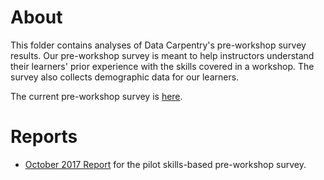 # About
This folder contains analyses of Data Carpentry's pre-workshop survey results. Our pre-workshop survey is meant to help instructors understand their learners' prior experience with the skills covered in a workshop. The survey also collects demographic data for our learners.

The current pre-workshop survey is [here](https://github.com/carpentries/assessment/blob/master/learner-assessment/surveys/dc_presurvey_current.pdf).

# Reports
+ [October 2017 Report](https://carpentries.github.io/assessment/learner-assessment/data-carpentry/preworkshop/2017-pilot/2017-10-pilot-pre.html) for the pilot skills-based pre-workshop survey.
